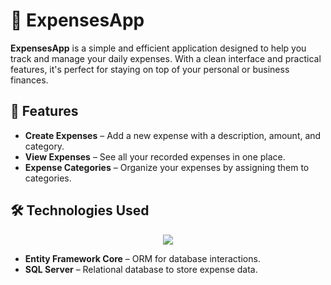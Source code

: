# 💸 ExpensesApp

**ExpensesApp** is a simple and efficient application designed to help you track and manage your daily expenses. With a clean interface and practical features, it's perfect for staying on top of your personal or business finances.

## 🚀 Features

- **Create Expenses** – Add a new expense with a description, amount, and category.
- **View Expenses** – See all your recorded expenses in one place.
- **Expense Categories** – Organize your expenses by assigning them to categories.

## 🛠️ Technologies Used

<p align="center">
  <a href="https://skillicons.dev">
    <img src="https://skillicons.dev/icons?i=dotnet,docker,css,html" sql />
  </a>
</p>


- **Entity Framework Core** – ORM for database interactions.
- **SQL Server** – Relational database to store expense data.

